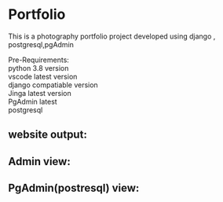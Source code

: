 # Portfolio
This is a photography portfolio project  developed using django , postgresql,pgAdmin

Pre-Requirements: <br>
python 3.8 version <br>
vscode latest version <br>
django compatiable version <br>
Jinga latest version <br>
PgAdmin latest <br>
postgresql <br>

<h2>website output:</h2>


<h2>Admin view:</h2>


<h2>PgAdmin(postresql) view:</h2>
